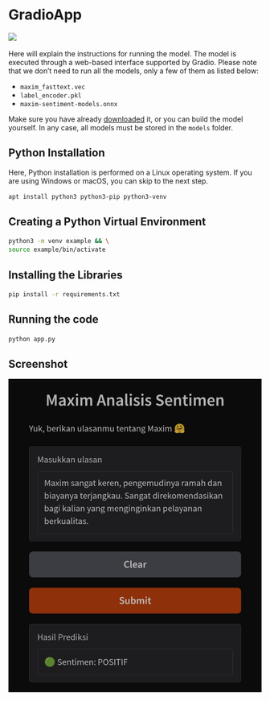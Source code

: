 # GradioApp
<a href="https://gradio.app">
<img src="https://raw.githubusercontent.com/gradio-app/gradio/207040c4988cdeadbe84e73513902502c1713886/readme_files/gradio.svg">
</a>

Here will explain the instructions for running the model. The model is executed through a web-based interface supported by Gradio.
Please note that we don’t need to run all the models, only a few of them as listed below:

- ```maxim_fasttext.vec```
- ```label_encoder.pkl```
- ```maxim-sentiment-models.onnx```

Make sure you have already [downloaded](https://huggingface.co/Nuvantim/maxim_sentiment_analysis_model/tree/main) it, or you can build the model yourself.
In any case, all models must be stored in the ```models``` folder.

## Python Installation
Here, Python installation is performed on a Linux operating system. If you are using Windows or macOS, you can skip to the next step.

```bash
apt install python3 python3-pip python3-venv
```

## Creating a Python Virtual Environment
```bash
python3 -m venv example && \
source example/bin/activate
```

## Installing the Libraries
```bash
pip install -r requirements.txt
```

## Running the code
```bash
python app.py
```

## Screenshot
<a><img src="https://raw.githubusercontent.com/Nuvantim/Maxim_sentiment_model/refs/heads/main/image/gradio.jpg" border="0"></a>


